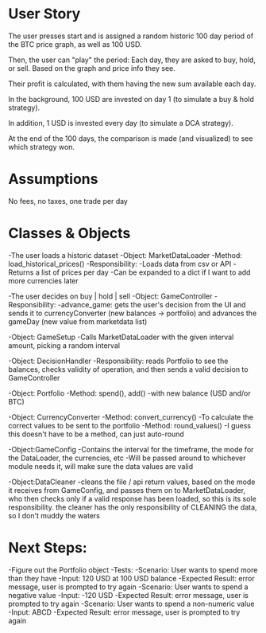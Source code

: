 # User Story

The user presses start and is assigned a random historic 100 day period of the BTC price graph, as well as 100 USD.

Then, the user can "play" the period: Each day, they are asked to buy, hold, or sell. Based on the graph and price info they see.

Their profit is calculated, with them having the new sum available each day.

In the background, 100 USD are invested on day 1 (to simulate a buy & hold strategy).

In addition, 1 USD is invested every day (to simulate a DCA strategy).

At the end of the 100 days, the comparison is made (and visualized) to see which strategy won.

# Assumptions

No fees, no taxes, one trade per day

# Classes & Objects

-The user loads a historic dataset
-Object: MarketDataLoader
-Method: load_historical_prices()
-Responsibility:
-Loads data from csv or API
-Returns a list of prices per day
-Can be expanded to a dict if I want to add more currencies later

-The user decides on buy | hold | sell
-Object: GameController
-Responsibility:
-advance_game: gets the user's decision from the UI and sends it to currencyConverter (new balances -> portfolio) and advances the gameDay (new value from marketdata list)

-Object: GameSetup
-Calls MarketDataLoader with the given interval amount, picking a random interval

-Object: DecisionHandler
-Responsibility: reads Portfolio to see the balances, checks validity of operation, and then sends a valid decision to GameController

-Object: Portfolio
-Method: spend(), add()
-with new balance (USD and/or BTC)

-Object: CurrencyConverter
-Method: convert_currency()
-To calculate the correct values to be sent to the portfolio
-Method: round_values()
-I guess this doesn't have to be a method, can just auto-round

-Object:GameConfig
-Contains the interval for the timeframe, the mode for the DataLoader, the
currencies, etc
-Will be passed around to whichever module needs it, will make sure the data values are valid

-Object:DataCleaner
-cleans the file / api return values, based on the mode it receives from GameConfig, and passes them on to MarketDataLoader, who then checks only if a valid response has been loaded, so this is its sole responsibility. the cleaner has the only responsibility of CLEANING the data, so I don't muddy the waters

# Next Steps:

-Figure out the Portfolio object
-Tests:
-Scenario: User wants to spend more than they have
-Input: 120 USD at 100 USD balance
-Expected Result: error message, user is prompted to try again
-Scenario: User wants to spend a negative value
-Input: -120 USD
-Expected Result: error message, user is prompted to try again
-Scenario: User wants to spend a non-numeric value
-Input: ABCD
-Expected Result: error message, user is prompted to try again
